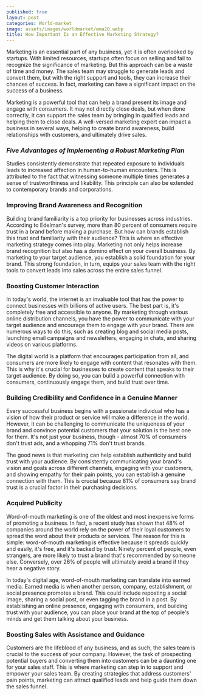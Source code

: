```yaml
---
published: true
layout: post
categories: World-market
image: assets/images/worldmarket/wma20.webp
title: How Important Is an Effective Marketing Strategy?
---
```


Marketing is an essential part of any business, yet it is often overlooked by startups. With limited resources, startups often focus on selling and fail to recognize the significance of marketing. But this approach can be a waste of time and money. The sales team may struggle to generate leads and convert them, but with the right support and tools, they can increase their chances of success. In fact, marketing can have a significant impact on the success of a business.

Marketing is a powerful tool that can help a brand present its image and engage with consumers. It may not directly close deals, but when done correctly, it can support the sales team by bringing in qualified leads and helping them to close deals. A well-versed marketing expert can impact a business in several ways, helping to create brand awareness, build relationships with customers, and ultimately drive sales.

### _Five Advantages of Implementing a Robust Marketing Plan_
Studies consistently demonstrate that repeated exposure to individuals leads to increased affection in human-to-human encounters. This is attributed to the fact that witnessing someone multiple times generates a sense of trustworthiness and likability. This principle can also be extended to contemporary brands and corporations.

### Improving Brand Awareness and Recognition
Building brand familiarity is a top priority for businesses across industries. According to Edelman's survey, more than 80 percent of consumers require trust in a brand before making a purchase. But how can brands establish this trust and familiarity with their audience? This is where an effective marketing strategy comes into play.
Marketing not only helps increase brand recognition but also has a domino effect on your overall business. By marketing to your target audience, you establish a solid foundation for your brand. This strong foundation, in turn, equips your sales team with the right tools to convert leads into sales across the entire sales funnel.

### Boosting Customer Interaction
In today's world, the internet is an invaluable tool that has the power to connect businesses with billions of active users. The best part is, it's completely free and accessible to anyone. By marketing through various online distribution channels, you have the power to communicate with your target audience and encourage them to engage with your brand. There are numerous ways to do this, such as creating blog and social media posts, launching email campaigns and newsletters, engaging in chats, and sharing videos on various platforms.

The digital world is a platform that encourages participation from all, and consumers are more likely to engage with content that resonates with them. This is why it's crucial for businesses to create content that speaks to their target audience. By doing so, you can build a powerful connection with consumers, continuously engage them, and build trust over time.

### Building Credibility and Confidence in a Genuine Manner
Every successful business begins with a passionate individual who has a vision of how their product or service will make a difference in the world. However, it can be challenging to communicate the uniqueness of your brand and convince potential customers that your solution is the best one for them. It's not just your business, though - almost 70% of consumers don't trust ads, and a whopping 71% don't trust brands.

The good news is that marketing can help establish authenticity and build trust with your audience. By consistently communicating your brand's vision and goals across different channels, engaging with your customers, and showing empathy for their pain points, you can establish a genuine connection with them. This is crucial because 81% of consumers say brand trust is a crucial factor in their purchasing decisions.

### Acquired Publicity
Word-of-mouth marketing is one of the oldest and most inexpensive forms of promoting a business. In fact, a recent study has shown that 48% of companies around the world rely on the power of their loyal customers to spread the word about their products or services. The reason for this is simple: word-of-mouth marketing is effective because it spreads quickly and easily, it's free, and it's backed by trust. Ninety percent of people, even strangers, are more likely to trust a brand that's recommended by someone else. Conversely, over 26% of people will ultimately avoid a brand if they hear a negative story.

In today's digital age, word-of-mouth marketing can translate into earned media. Earned media is when another person, company, establishment, or social presence promotes a brand. This could include reposting a social image, sharing a social post, or even tagging the brand in a post. By establishing an online presence, engaging with consumers, and building trust with your audience, you can place your brand at the top of people's minds and get them talking about your business.

### Boosting Sales with Assistance and Guidance
Customers are the lifeblood of any business, and as such, the sales team is crucial to the success of your company. However, the task of prospecting potential buyers and converting them into customers can be a daunting one for your sales staff. This is where marketing can step in to support and empower your sales team. By creating strategies that address customers' pain points, marketing can attract qualified leads and help guide them down the sales funnel.
